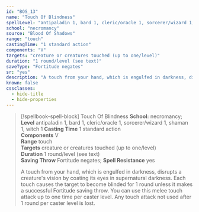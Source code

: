 ```yaml
---
id: "BOS_13"
name: "Touch Of Blindness"
spellLevel: "antipaladin 1, bard 1, cleric/oracle 1, sorcerer/wizard 1, shaman 1, witch 1"
school: "necromancy"
source: "Blood Of Shadows"
range: "touch"
castingTime: "1 standard action"
components: "V"
targets: "creature or creatures touched (up to one/level)"
duration: "1 round/level (see text)"
saveType: "Fortitude negates"
sr: "yes"
description: "A touch from your hand, which is engulfed in darkness, disrupts a creature's vision by coating its eyes in supernatural darkness. Each touch causes the target to become blinded for 1 round unless it makes a successful Fortitude saving throw. You can use this melee touch attack up to one time per caster level. Any touch attack not used after 1 round per caster level is lost."
known: false
cssclasses:
  - hide-title
  - hide-properties
---
```


> [!spellbook-spell-block] Touch Of Blindness
> **School:** necromancy; **Level** antipaladin 1, bard 1, cleric/oracle 1, sorcerer/wizard 1, shaman 1, witch 1
> **Casting Time** 1 standard action  
> **Components** V  
> **Range** touch  
> **Targets** creature or creatures touched (up to one/level)  
> **Duration** 1 round/level (see text)  
> **Saving Throw** Fortitude negates; **Spell Resistance** yes
> 
> A touch from your hand, which is engulfed in darkness, disrupts a creature's vision by coating its eyes in supernatural darkness. Each touch causes the target to become blinded for 1 round unless it makes a successful Fortitude saving throw. You can use this melee touch attack up to one time per caster level. Any touch attack not used after 1 round per caster level is lost.